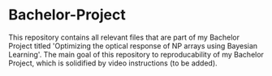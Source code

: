 # Bachelor-Project

This repository contains all relevant files that are part of my Bachelor Project titled 'Optimizing the optical response of NP arrays using Bayesian Learning'. The main goal of this repository to reproducability of my Bachelor Project, which is solidified by video instructions (to be added).
